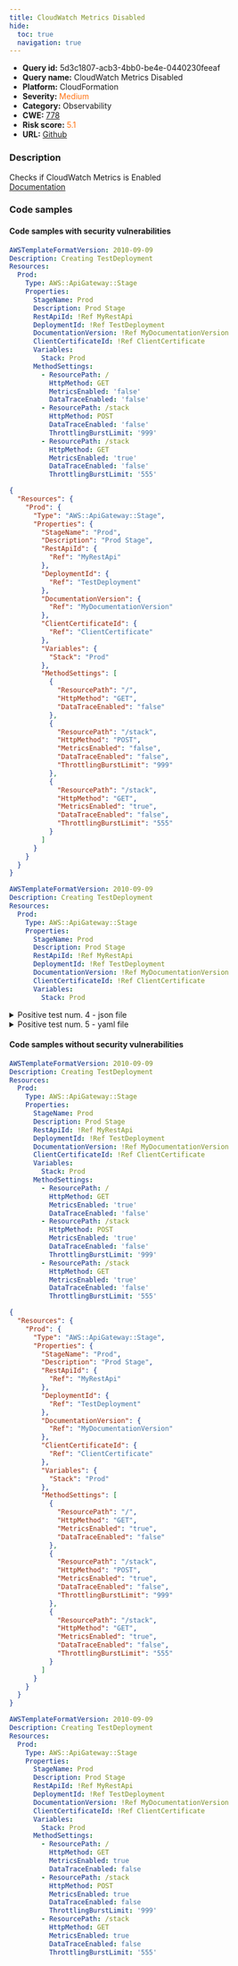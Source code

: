 ```yaml
---
title: CloudWatch Metrics Disabled
hide:
  toc: true
  navigation: true
---
```


<style>
  .highlight .hll {
    background-color: #ff171742;
  }
  .md-content {
    max-width: 1100px;
    margin: 0 auto;
  }
</style>

-   **Query id:** 5d3c1807-acb3-4bb0-be4e-0440230feeaf
-   **Query name:** CloudWatch Metrics Disabled
-   **Platform:** CloudFormation
-   **Severity:** <span style="color:#ff7213">Medium</span>
-   **Category:** Observability
-   **CWE:** <a href="https://cwe.mitre.org/data/definitions/778.html" onclick="newWindowOpenerSafe(event, 'https://cwe.mitre.org/data/definitions/778.html')">778</a>
-   **Risk score:** <span style="color:#ff7213">5.1</span>
-   **URL:** [Github](https://github.com/Checkmarx/kics/tree/master/assets/queries/cloudFormation/aws/cloudwatch_metrics_disabled)

### Description
Checks if CloudWatch Metrics is Enabled<br>
[Documentation](https://docs.aws.amazon.com/AWSCloudFormation/latest/UserGuide/aws-properties-cw-alarm.html)

### Code samples
#### Code samples with security vulnerabilities
```yaml title="Positive test num. 1 - yaml file" hl_lines="18 20"
AWSTemplateFormatVersion: 2010-09-09
Description: Creating TestDeployment
Resources:
  Prod:
    Type: AWS::ApiGateway::Stage
    Properties:
      StageName: Prod
      Description: Prod Stage
      RestApiId: !Ref MyRestApi
      DeploymentId: !Ref TestDeployment
      DocumentationVersion: !Ref MyDocumentationVersion
      ClientCertificateId: !Ref ClientCertificate
      Variables:
        Stack: Prod
      MethodSettings:
        - ResourcePath: /
          HttpMethod: GET
          MetricsEnabled: 'false'
          DataTraceEnabled: 'false'
        - ResourcePath: /stack
          HttpMethod: POST
          DataTraceEnabled: 'false'
          ThrottlingBurstLimit: '999'
        - ResourcePath: /stack
          HttpMethod: GET
          MetricsEnabled: 'true'
          DataTraceEnabled: 'false'
          ThrottlingBurstLimit: '555'

```
```json title="Positive test num. 2 - json file" hl_lines="32 25"
{
  "Resources": {
    "Prod": {
      "Type": "AWS::ApiGateway::Stage",
      "Properties": {
        "StageName": "Prod",
        "Description": "Prod Stage",
        "RestApiId": {
          "Ref": "MyRestApi"
        },
        "DeploymentId": {
          "Ref": "TestDeployment"
        },
        "DocumentationVersion": {
          "Ref": "MyDocumentationVersion"
        },
        "ClientCertificateId": {
          "Ref": "ClientCertificate"
        },
        "Variables": {
          "Stack": "Prod"
        },
        "MethodSettings": [
          {
            "ResourcePath": "/",
            "HttpMethod": "GET",
            "DataTraceEnabled": "false"
          },
          {
            "ResourcePath": "/stack",
            "HttpMethod": "POST",
            "MetricsEnabled": "false",
            "DataTraceEnabled": "false",
            "ThrottlingBurstLimit": "999"
          },
          {
            "ResourcePath": "/stack",
            "HttpMethod": "GET",
            "MetricsEnabled": "true",
            "DataTraceEnabled": "false",
            "ThrottlingBurstLimit": "555"
          }
        ]
      }
    }
  }
}

```
```yaml title="Positive test num. 3 - yaml file" hl_lines="6"
AWSTemplateFormatVersion: 2010-09-09
Description: Creating TestDeployment
Resources:
  Prod:
    Type: AWS::ApiGateway::Stage
    Properties:
      StageName: Prod
      Description: Prod Stage
      RestApiId: !Ref MyRestApi
      DeploymentId: !Ref TestDeployment
      DocumentationVersion: !Ref MyDocumentationVersion
      ClientCertificateId: !Ref ClientCertificate
      Variables:
        Stack: Prod

```
<details><summary>Positive test num. 4 - json file</summary>

```json hl_lines="5"
{
  "Resources": {
    "Prod": {
      "Type": "AWS::ApiGateway::Stage",
      "Properties": {
        "StageName": "Prod",
        "Description": "Prod Stage",
        "RestApiId": {
          "Ref": "MyRestApi"
        },
        "DeploymentId": {
          "Ref": "TestDeployment"
        },
        "DocumentationVersion": {
          "Ref": "MyDocumentationVersion"
        },
        "ClientCertificateId": {
          "Ref": "ClientCertificate"
        },
        "Variables": {
          "Stack": "Prod"
        }
      }
    }
  }
}

```
</details>
<details><summary>Positive test num. 5 - yaml file</summary>

```yaml hl_lines="18 20"
AWSTemplateFormatVersion: 2010-09-09
Description: Creating TestDeployment
Resources:
  Prod:
    Type: AWS::ApiGateway::Stage
    Properties:
      StageName: Prod
      Description: Prod Stage
      RestApiId: !Ref MyRestApi
      DeploymentId: !Ref TestDeployment
      DocumentationVersion: !Ref MyDocumentationVersion
      ClientCertificateId: !Ref ClientCertificate
      Variables:
        Stack: Prod
      MethodSettings:
        - ResourcePath: /
          HttpMethod: GET
          MetricsEnabled: false
          DataTraceEnabled: 'false'
        - ResourcePath: /stack
          HttpMethod: POST
          DataTraceEnabled: 'false'
          ThrottlingBurstLimit: '999'
        - ResourcePath: /stack
          HttpMethod: GET
          MetricsEnabled: true
          DataTraceEnabled: 'false'
          ThrottlingBurstLimit: '555'

```
</details>


#### Code samples without security vulnerabilities
```yaml title="Negative test num. 1 - yaml file"
AWSTemplateFormatVersion: 2010-09-09
Description: Creating TestDeployment
Resources:
  Prod:
    Type: AWS::ApiGateway::Stage
    Properties:
      StageName: Prod
      Description: Prod Stage
      RestApiId: !Ref MyRestApi
      DeploymentId: !Ref TestDeployment
      DocumentationVersion: !Ref MyDocumentationVersion
      ClientCertificateId: !Ref ClientCertificate
      Variables:
        Stack: Prod
      MethodSettings:
        - ResourcePath: /
          HttpMethod: GET
          MetricsEnabled: 'true'
          DataTraceEnabled: 'false'
        - ResourcePath: /stack
          HttpMethod: POST
          MetricsEnabled: 'true'
          DataTraceEnabled: 'false'
          ThrottlingBurstLimit: '999'
        - ResourcePath: /stack
          HttpMethod: GET
          MetricsEnabled: 'true'
          DataTraceEnabled: 'false'
          ThrottlingBurstLimit: '555'

```
```json title="Negative test num. 2 - json file"
{
  "Resources": {
    "Prod": {
      "Type": "AWS::ApiGateway::Stage",
      "Properties": {
        "StageName": "Prod",
        "Description": "Prod Stage",
        "RestApiId": {
          "Ref": "MyRestApi"
        },
        "DeploymentId": {
          "Ref": "TestDeployment"
        },
        "DocumentationVersion": {
          "Ref": "MyDocumentationVersion"
        },
        "ClientCertificateId": {
          "Ref": "ClientCertificate"
        },
        "Variables": {
          "Stack": "Prod"
        },
        "MethodSettings": [
          {
            "ResourcePath": "/",
            "HttpMethod": "GET",
            "MetricsEnabled": "true",
            "DataTraceEnabled": "false"
          },
          {
            "ResourcePath": "/stack",
            "HttpMethod": "POST",
            "MetricsEnabled": "true",
            "DataTraceEnabled": "false",
            "ThrottlingBurstLimit": "999"
          },
          {
            "ResourcePath": "/stack",
            "HttpMethod": "GET",
            "MetricsEnabled": "true",
            "DataTraceEnabled": "false",
            "ThrottlingBurstLimit": "555"
          }
        ]
      }
    }
  }
}

```
```yaml title="Negative test num. 3 - yaml file"
AWSTemplateFormatVersion: 2010-09-09
Description: Creating TestDeployment
Resources:
  Prod:
    Type: AWS::ApiGateway::Stage
    Properties:
      StageName: Prod
      Description: Prod Stage
      RestApiId: !Ref MyRestApi
      DeploymentId: !Ref TestDeployment
      DocumentationVersion: !Ref MyDocumentationVersion
      ClientCertificateId: !Ref ClientCertificate
      Variables:
        Stack: Prod
      MethodSettings:
        - ResourcePath: /
          HttpMethod: GET
          MetricsEnabled: true
          DataTraceEnabled: false
        - ResourcePath: /stack
          HttpMethod: POST
          MetricsEnabled: true
          DataTraceEnabled: false
          ThrottlingBurstLimit: '999'
        - ResourcePath: /stack
          HttpMethod: GET
          MetricsEnabled: true
          DataTraceEnabled: false
          ThrottlingBurstLimit: '555'

```

